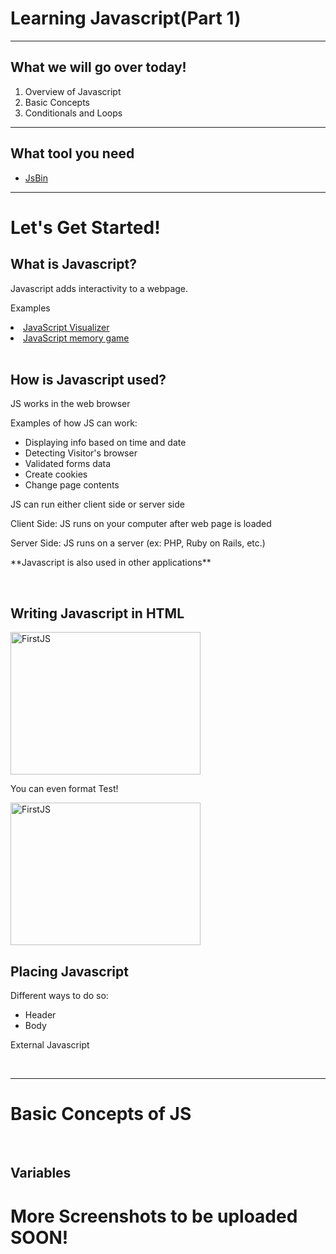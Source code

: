 <!-- Created by Ethan Chiu November, 17, 2015 . Main Source & Inspiration: SoloLearn's Javascript App-->
<b><h1>Learning Javascript(Part 1)</h1></b>
<hr>
<h2>What we will go over today!</h2>
<ol>
    <li>Overview of Javascript</li>
    <li>Basic Concepts</li>
    <li>Conditionals and Loops</li>
</ol>
<hr>
<h2>What tool you need</h2>
<ul>
    <li><a href="http://www.jsbin.com/">JsBin</a></li>
</ul>
<hr>
<h1>Let's Get Started!</h1>
<h2>What is Javascript?</h2>
<p>Javascript adds interactivity to a webpage.<p>
<p>Examples</p>
<li><a href="http://codepen.io/HarrisCarney/pen/dPjKyK">JavaScript Visualizer</a></li>
<li><a href="http://codepen.io/natewiley/pen/HBrbL">JavaScript memory game</a></li>
<br>
<h2>How is Javascript used?</h2>
<p>JS works in the web browser</p>
<p>Examples of how JS can work:</p>
<ul>
    <li>Displaying info based on time and date</li>
    <li>Detecting Visitor's browser</li>
    <li>Validated forms data</li>
    <li>Create cookies</li>
    <li>Change page contents</li>
</ul>
<p>JS can run either client side or server side</p>
<p>Client Side: JS runs on your computer after web page is loaded</p>
<p>Server Side: JS runs on a server (ex: PHP, Ruby on Rails, etc.)</p>
<p>**Javascript is also used in other applications**</p>
<br>

<h2>Writing Javascript in HTML</h2>
<img src="http://i.imgur.com/4ZrSFVh.png" alt="FirstJS" style="width:304px;height:228px;">
<p>You can even format Test!</p>
<img src="http://i.imgur.com/IgHhEGb.png" alt="FirstJS" style="width:304px;height:228px;">

<br>
<h2>Placing Javascript</h2>
<p>Different ways to do so:</p>
<ul>
    <li>Header</li>
    <li>Body</li>
</ul>
<p>External Javascript</p>

<br>
<hr>
<h1>Basic Concepts of JS</h1>
<br>
<h2>Variables</h2>

<h1>More Screenshots to be uploaded SOON!</h1>
